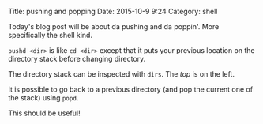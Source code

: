Title: pushing and popping
Date: 2015-10-9 9:24
Category: shell

Today's blog post will be about da pushing and da poppin'. More specifically
the shell kind.

`pushd <dir>` is like `cd <dir>` except that it puts your previous location on
the directory stack before changing directory. 

The directory stack can be inspected with `dirs`. The _top_ is on the left.

It is possible to go back to a previous directory (and pop the current one of
the stack) using `popd`.

This should be useful!
